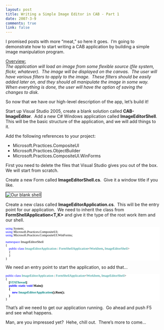 ```yaml
--- 
layout: post
title: Writing a Simple Image Editor in CAB - Part 1
date: 2007-3-9
comments: true
link: false
---
```

<p>I promised posts with more &ldquo;meat,&rdquo; so here it goes.&nbsp; I&rsquo;m going to demonstrate how to start writing a CAB application by building a simple image manipulation program.</p><p><u>Overview:<br /></u><em>The application will load an image from some flexible source (file system, flickr, whatever).&nbsp; The image will be displayed on the canvas.&nbsp; The user will have various filters to apply to the image.&nbsp; These filters should be easily added later on, and they should all manipulate the image in some way.&nbsp; When everything is done, the user will have the option of saving the changes to disk.</em></p><p>So now that we have our high-level description of the app, let&rsquo;s build it!</p><p>Start up Visual Studio 2005, create a blank solution called <strong>CAB-ImageEditor</strong>.&nbsp; Add a new C# Windows application called <strong>ImageEditorShell</strong>.&nbsp; This will be the basic structure of the application, and we will add things to it.</p><p>Add the following references to your project:</p><ul><li>Microsoft.Practices.CompositeUI</li><li>Microsoft.Practices.ObjectBuilder</li><li>Microsoft.Practices.CompositeUI.WinForms</li></ul><p>First you need to delete the files&nbsp;that Visual Studio gives you out of the box.&nbsp; We will start from scratch.</p><p>Create a new Form called <strong>ImageEditorShell.cs</strong>.&nbsp; Give it a window title if you like.</p><p><img src="/images/CropperCapture%5B41%5D_small.jpg" alt="Our blank shell"  border="1"  /></p><p>Create a new class called <strong>ImageEditorApplication.cs</strong>.&nbsp; This will be the entry point for our application.&nbsp; We need to inherit the class from <strong>FormShellApplication&lt;T,K&gt;</strong> and give it the type of the root work item and our shell.</p><div style="FONT-SIZE: 8pt; BACKGROUND: white; COLOR: black; FONT-FAMILY: Consolas"><p style="MARGIN: 0px"><span style="COLOR: blue">using</span> System;</p><p style="MARGIN: 0px"><span style="COLOR: blue">using</span> Microsoft.Practices.CompositeUI;</p><p style="MARGIN: 0px"><span style="COLOR: blue">using</span> Microsoft.Practices.CompositeUI.WinForms;</p><p style="MARGIN: 0px">&nbsp;</p><p style="MARGIN: 0px"><span style="COLOR: blue">namespace</span> ImageEditorShell</p><p style="MARGIN: 0px">{</p><p style="MARGIN: 0px">&nbsp; &nbsp; <span style="COLOR: blue">public</span> <span style="COLOR: blue">class</span> <span style="COLOR: teal">ImageEditorApplication</span> : <span style="COLOR: teal">FormShellApplication</span>&lt;<span style="COLOR: teal">WorkItem</span>, <span style="COLOR: teal">ImageEditorShell</span>&gt;</p><p style="MARGIN: 0px">&nbsp; &nbsp; {</p><p style="MARGIN: 0px">&nbsp;&nbsp;&nbsp; }</p><p style="MARGIN: 0px">}</p></div><p>We need an entry point to start the application, so add that&hellip;</p><div style="FONT-SIZE: 8pt; BACKGROUND: white; COLOR: black; FONT-FAMILY: Consolas"><p style="MARGIN: 0px"><span style="COLOR: blue">public</span> <span style="COLOR: blue">class</span> <span style="COLOR: teal">ImageEditorApplication</span> : <span style="COLOR: teal">FormShellApplication</span>&lt;<span style="COLOR: teal">WorkItem</span>, <span style="COLOR: teal">ImageEditorShell</span>&gt;</p><p style="MARGIN: 0px">{</p><p style="MARGIN: 0px">&nbsp; &nbsp; <strong>[<span style="COLOR: teal">STAThread</span>]</strong></p><p style="MARGIN: 0px"><strong>&nbsp; &nbsp; <span style="COLOR: blue">public</span> <span style="COLOR: blue">static</span> <span style="COLOR: blue">void</span> Main()</strong></p><p style="MARGIN: 0px"><strong>&nbsp; &nbsp; {</strong></p><p style="MARGIN: 0px"><strong>&nbsp; &nbsp; &nbsp; &nbsp; <span style="COLOR: blue">new</span> <span style="COLOR: teal">ImageEditorApplication</span>().Run();</strong></p><p style="MARGIN: 0px"><strong>&nbsp; &nbsp; }</strong>&nbsp; &nbsp; &nbsp; &nbsp; </p><p style="MARGIN: 0px">}</p></div><p>That&rsquo;s all we need to get our application running.&nbsp; Go ahead and push F5 and see what happens.</p><p>Man, are you impressed yet?&nbsp; Hehe, chill out.&nbsp; There&rsquo;s more to come&hellip;</p>

